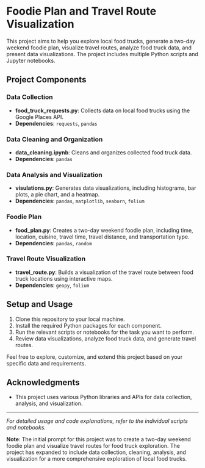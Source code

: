 # Foodie Plan and Travel Route Visualization

This project aims to help you explore local food trucks, generate a two-day weekend foodie plan, visualize travel routes, analyze food truck data, and present data visualizations. The project includes multiple Python scripts and Jupyter notebooks.

## Project Components

### Data Collection

- **food_truck_requests.py**: Collects data on local food trucks using the Google Places API.
- **Dependencies**: `requests`, `pandas`

### Data Cleaning and Organization

- **data_cleaning.ipynb**: Cleans and organizes collected food truck data.
- **Dependencies**: `pandas`

### Data Analysis and Visualization

- **visulations.py**: Generates data visualizations, including histograms, bar plots, a pie chart, and a heatmap.
- **Dependencies**: `pandas`, `matplotlib`, `seaborn`, `folium`

### Foodie Plan

- **food_plan.py**: Creates a two-day weekend foodie plan, including time, location, cuisine, travel time, travel distance, and transportation type.
- **Dependencies**: `pandas`, `random`

### Travel Route Visualization

- **travel_route.py**: Builds a visualization of the travel route between food truck locations using interactive maps.
- **Dependencies**: `geopy`, `folium`

## Setup and Usage

1. Clone this repository to your local machine.
2. Install the required Python packages for each component.
3. Run the relevant scripts or notebooks for the task you want to perform.
4. Review data visualizations, analyze food truck data, and generate travel routes.

Feel free to explore, customize, and extend this project based on your specific data and requirements.

## Acknowledgments

- This project uses various Python libraries and APIs for data collection, analysis, and visualization.

---

*For detailed usage and code explanations, refer to the individual scripts and notebooks.*

**Note**: The initial prompt for this project was to create a two-day weekend foodie plan and visualize travel routes for food truck exploration. The project has expanded to include data collection, cleaning, analysis, and visualization for a more comprehensive exploration of local food trucks.
